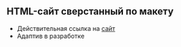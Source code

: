 ## HTML-сайт сверстанный по макету
- Действительная ссылка на [сайт](https://kargo-delta.vercel.app/)
- Адаптив в разработке
